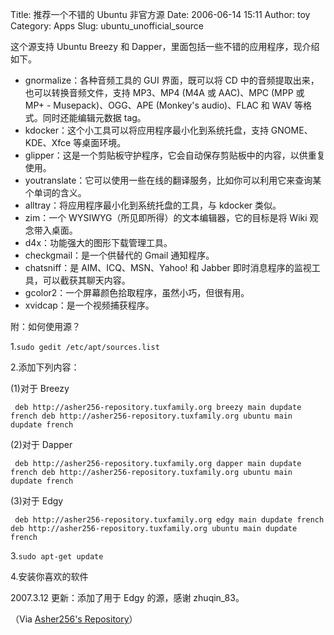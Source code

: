 Title: 推荐一个不错的 Ubuntu 非官方源
Date: 2006-06-14 15:11
Author: toy
Category: Apps
Slug: ubuntu_unofficial_source

这个源支持 Ubuntu Breezy 和
Dapper，里面包括一些不错的应用程序，现介绍如下。

-   gnormalize：各种音频工具的 GUI 界面，既可以将 CD
    中的音频提取出来，也可以转换音频文件，支持 MP3、MP4 (M4A 或
    AAC)、MPC (MPP 或 MP+ - Musepack)、OGG、APE (Monkey's audio)、FLAC
    和 WAV 等格式。同时还能编辑元数据 tag。
-   kdocker：这个小工具可以将应用程序最小化到系统托盘，支持
    GNOME、KDE、Xfce 等桌面环境。
-   glipper：这是一个剪贴板守护程序，它会自动保存剪贴板中的内容，以供重复使用。
-   youtranslate：它可以使用一些在线的翻译服务，比如你可以利用它来查询某个单词的含义。
-   alltray：将应用程序最小化到系统托盘的工具，与 kdocker 类似。
-   zim：一个 WYSIWYG（所见即所得）的文本编辑器，它的目标是将 Wiki
    观念带入桌面。
-   d4x：功能强大的图形下载管理工具。
-   checkgmail：是一个供替代的 Gmail 通知程序。
-   chatsniff：是 AIM、ICQ、MSN、Yahoo! 和 Jabber
    即时消息程序的监视工具，可以截获其聊天内容。
-   gcolor2：一个屏幕颜色拾取程序，虽然小巧，但很有用。
-   xvidcap：是一个视频捕获程序。

附：如何使用源？

1.`sudo gedit /etc/apt/sources.list`

2.添加下列内容：

(1)对于 Breezy  

` deb http://asher256-repository.tuxfamily.org breezy main dupdate french deb http://asher256-repository.tuxfamily.org ubuntu main dupdate french`

(2)对于 Dapper  

` deb http://asher256-repository.tuxfamily.org dapper main dupdate french deb http://asher256-repository.tuxfamily.org ubuntu main dupdate french`

(3)对于 Edgy  

` deb http://asher256-repository.tuxfamily.org edgy main dupdate french deb http://asher256-repository.tuxfamily.org ubuntu main dupdate french`

3.`sudo apt-get update`

4.安装你喜欢的软件

2007.3.12 更新：添加了用于 Edgy 的源，感谢 zhuqin\_83。

（Via [Asher256's
Repository](http://asher256-repository.tuxfamily.org/)）
